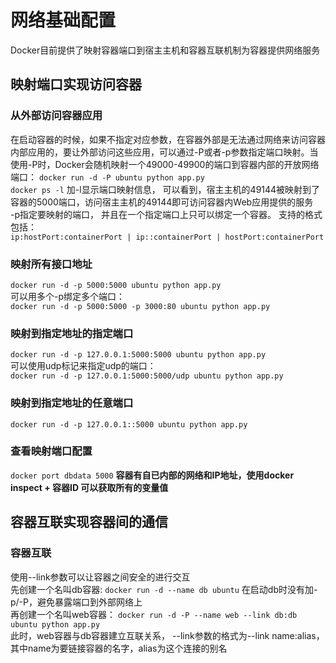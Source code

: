 # 网络基础配置 #
Docker目前提供了映射容器端口到宿主主机和容器互联机制为容器提供网络服务  
## 映射端口实现访问容器 ##
### 从外部访问容器应用 ###
在启动容器的时候，如果不指定对应参数，在容器外部是无法通过网络来访问容器内部应用的，要让外部访问这些应用，可以通过-P或者-p参数指定端口映射。当使用-P时，Docker会随机映射一个49000-49900的端口到容器内部的开放网络端口： 
 `docker run -d -P ubuntu python app.py`   
 `docker ps -l` 加-l显示端口映射信息， 可以看到，宿主主机的49144被映射到了容器的5000端口，访问宿主主机的49144即可访问容器内Web应用提供的服务  
-p指定要映射的端口， 并且在一个指定端口上只可以绑定一个容器。  支持的格式包括：  
 `ip:hostPort:containerPort | ip::containerPort | hostPort:containerPort`  
### 映射所有接口地址 ###
 `docker run -d -p 5000:5000 ubuntu python app.py`    
可以用多个-p绑定多个端口：  
 `docker run -d -p 5000:5000 -p 3000:80 ubuntu python app.py`   
### 映射到指定地址的指定端口 ###
 `docker run -d -p 127.0.0.1:5000:5000 ubuntu python app.py`    
可以使用udp标记来指定udp的端口：  
 `docker run -d -p 127.0.0.1:5000:5000/udp ubuntu python app.py`    
### 映射到指定地址的任意端口 ###
 `docker run -d -p 127.0.0.1::5000 ubuntu python app.py`   
### 查看映射端口配置 ###
 `docker port dbdata 5000`
**容器有自已内部的网络和IP地址，使用docker inspect + 容器ID 可以获取所有的变量值**  
## 容器互联实现容器间的通信 ##
### 容器互联 ###
使用--link参数可以让容器之间安全的进行交互  
先创建一个名叫db容器: `docker run -d --name db ubuntu`  在启动db时没有加-p/-P，避免暴露端口到外部网络上  
再创建一个名叫web容器： `docker run -d -P --name web --link db:db ubuntu python app.py`  
此时，web容器与db容器建立互联关系， --link参数的格式为--link name:alias，其中name为要链接容器的名字，alias为这个连接的别名
